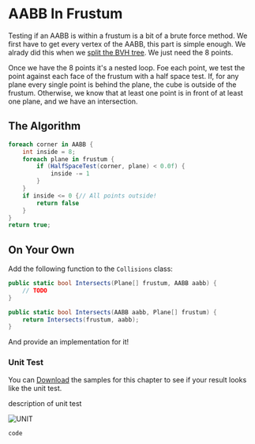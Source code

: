 # AABB In Frustum

Testing if an AABB is within a frustum is a bit of a brute force method. We first have to get every vertex of the AABB, this part is simple enough. We alrady did this when we [split the BVH tree](https://gdbooks.gitbooks.io/3dcollisions/content/Chapter4/bvh_split.html). We just need the 8 points.

Once we have the 8 points it's a nested loop. Foe each point, we test the point against each face of the frustum with a half space test. If, for any plane every single point is behind the plane, the cube is outside of the frustum. Otherwise, we know that at least one point is in front of at least one plane, and we have an intersection.

## The Algorithm

```cs
foreach corner in AABB {
    int inside = 8;
    foreach plane in frustum {
        if (HalfSpaceTest(corner, plane) < 0.0f) {
            inside -= 1
        }
    }        
    if inside <= 0 {// All points outside!
        return false
    }
}  
return true;
```

## On Your Own

Add the following function to the ```Collisions``` class:

```cs
public static bool Intersects(Plane[] frustum, AABB aabb) {
    // TODO
}

public static bool Intersects(AABB aabb, Plane[] frustum) {
    return Intersects(frustum, aabb);
}
```

And provide an implementation for it!

### Unit Test

You can [Download](../Samples/SAMPLE.rar) the samples for this chapter to see if your result looks like the unit test.

description of unit test

![UNIT](image)

```cs
code
```